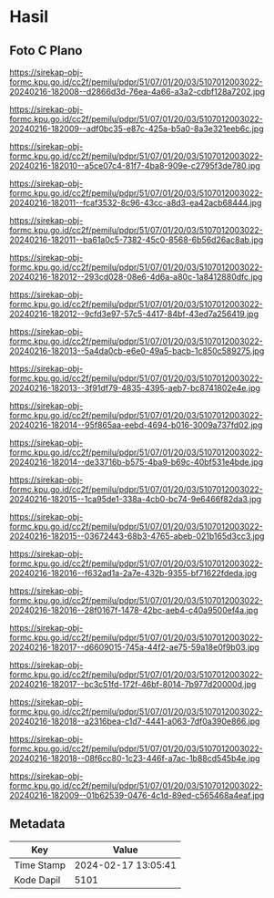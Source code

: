 # Hasil

## Foto C Plano

https://sirekap-obj-formc.kpu.go.id/cc2f/pemilu/pdpr/51/07/01/20/03/5107012003022-20240216-182008--d2866d3d-76ea-4a66-a3a2-cdbf128a7202.jpg

https://sirekap-obj-formc.kpu.go.id/cc2f/pemilu/pdpr/51/07/01/20/03/5107012003022-20240216-182009--adf0bc35-e87c-425a-b5a0-8a3e321eeb6c.jpg

https://sirekap-obj-formc.kpu.go.id/cc2f/pemilu/pdpr/51/07/01/20/03/5107012003022-20240216-182010--a5ce07c4-81f7-4ba8-909e-c2795f3de780.jpg

https://sirekap-obj-formc.kpu.go.id/cc2f/pemilu/pdpr/51/07/01/20/03/5107012003022-20240216-182011--fcaf3532-8c96-43cc-a8d3-ea42acb68444.jpg

https://sirekap-obj-formc.kpu.go.id/cc2f/pemilu/pdpr/51/07/01/20/03/5107012003022-20240216-182011--ba61a0c5-7382-45c0-8568-6b56d26ac8ab.jpg

https://sirekap-obj-formc.kpu.go.id/cc2f/pemilu/pdpr/51/07/01/20/03/5107012003022-20240216-182012--293cd028-08e6-4d6a-a80c-1a8412880dfc.jpg

https://sirekap-obj-formc.kpu.go.id/cc2f/pemilu/pdpr/51/07/01/20/03/5107012003022-20240216-182012--9cfd3e97-57c5-4417-84bf-43ed7a256419.jpg

https://sirekap-obj-formc.kpu.go.id/cc2f/pemilu/pdpr/51/07/01/20/03/5107012003022-20240216-182013--5a4da0cb-e6e0-49a5-bacb-1c850c589275.jpg

https://sirekap-obj-formc.kpu.go.id/cc2f/pemilu/pdpr/51/07/01/20/03/5107012003022-20240216-182013--3f91df79-4835-4395-aeb7-bc8741802e4e.jpg

https://sirekap-obj-formc.kpu.go.id/cc2f/pemilu/pdpr/51/07/01/20/03/5107012003022-20240216-182014--95f865aa-eebd-4694-b016-3009a737fd02.jpg

https://sirekap-obj-formc.kpu.go.id/cc2f/pemilu/pdpr/51/07/01/20/03/5107012003022-20240216-182014--de33716b-b575-4ba9-b69c-40bf531e4bde.jpg

https://sirekap-obj-formc.kpu.go.id/cc2f/pemilu/pdpr/51/07/01/20/03/5107012003022-20240216-182015--1ca95de1-338a-4cb0-bc74-9e6466f82da3.jpg

https://sirekap-obj-formc.kpu.go.id/cc2f/pemilu/pdpr/51/07/01/20/03/5107012003022-20240216-182015--03672443-68b3-4765-abeb-021b165d3cc3.jpg

https://sirekap-obj-formc.kpu.go.id/cc2f/pemilu/pdpr/51/07/01/20/03/5107012003022-20240216-182016--f632ad1a-2a7e-432b-9355-bf71622fdeda.jpg

https://sirekap-obj-formc.kpu.go.id/cc2f/pemilu/pdpr/51/07/01/20/03/5107012003022-20240216-182016--28f0167f-1478-42bc-aeb4-c40a9500ef4a.jpg

https://sirekap-obj-formc.kpu.go.id/cc2f/pemilu/pdpr/51/07/01/20/03/5107012003022-20240216-182017--d6609015-745a-44f2-ae75-59a18e0f9b03.jpg

https://sirekap-obj-formc.kpu.go.id/cc2f/pemilu/pdpr/51/07/01/20/03/5107012003022-20240216-182017--bc3c51fd-172f-46bf-8014-7b977d20000d.jpg

https://sirekap-obj-formc.kpu.go.id/cc2f/pemilu/pdpr/51/07/01/20/03/5107012003022-20240216-182018--a2316bea-c1d7-4441-a063-7df0a390e866.jpg

https://sirekap-obj-formc.kpu.go.id/cc2f/pemilu/pdpr/51/07/01/20/03/5107012003022-20240216-182018--08f6cc80-1c23-446f-a7ac-1b88cd545b4e.jpg

https://sirekap-obj-formc.kpu.go.id/cc2f/pemilu/pdpr/51/07/01/20/03/5107012003022-20240216-182009--01b62539-0476-4c1d-89ed-c565468a4eaf.jpg


## Metadata

| Key        | Value               |
| ---------- | ------------------- |
| Time Stamp | 2024-02-17 13:05:41 |
| Kode Dapil | 5101                |




